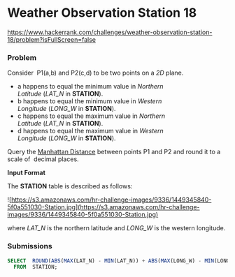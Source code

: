 # Weather Observation Station 18

https://www.hackerrank.com/challenges/weather-observation-station-18/problem?isFullScreen=false

### Problem

Consider  P1(a,b) and P2(c,d) to be two points on a *2D* plane.

- a happens to equal the minimum value in *Northern Latitude* (*LAT_N* in **STATION**).
- b happens to equal the minimum value in *Western Longitude* (*LONG_W* in **STATION**).
- c happens to equal the maximum value in *Northern Latitude* (*LAT_N* in **STATION**).
- d happens to equal the maximum value in *Western Longitude* (*LONG_W* in **STATION**).

Query the [Manhattan Distance](https://xlinux.nist.gov/dads/HTML/manhattanDistance.html) between points P1 and P2 and round it to a scale of  decimal places.

**Input Format**

The **STATION** table is described as follows:

![https://s3.amazonaws.com/hr-challenge-images/9336/1449345840-5f0a551030-Station.jpg](https://s3.amazonaws.com/hr-challenge-images/9336/1449345840-5f0a551030-Station.jpg)

where *LAT_N* is the northern latitude and *LONG_W* is the western longitude.

### Submissions

```sql
SELECT  ROUND(ABS(MAX(LAT_N) - MIN(LAT_N)) + ABS(MAX(LONG_W) - MIN(LONG_W)),4)
  FROM  STATION;
```